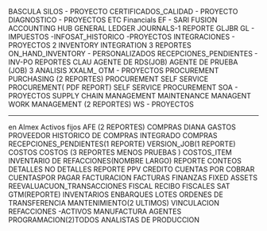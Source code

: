 
BASCULA SILOS - PROYECTO
CERTIFICADOS_CALIDAD - PROYECTO
DIAGNOSTICO - PROYECTOS
ETC
Financials
	EF - SARI
	FUSION ACCOUNTING HUB
	GENERAL LEDGER
		JOURNALS-1 REPORTE GLJBR
	GL - IMPUESTOS
-INFOSAT_HISTORICO -PROYECTOS
INTEGRACIONES - PROYECTOS 2 
INVENTORY
	INTEGRATION 3 REPORTES
	ON_HAND_INVENTORY - PERSONALIZADOS
	RECEPCIONES_PENDIENTES - INV-PO
	REPORTES CLAU
		AGENTE DE RDS(JOB)
		AGENTE DE PRUEBA (JOB)
		3 ANALISIS XXALM_
OTM - PROYECTOS
PROCUREMENT
	PURCHASING (2 REPORTES)
		PROCUREMENT
			SELF SERVICE PROCUREMENT( PDF REPORT)
	SELF SERVICE PROCUREMENT
SOA - PROYECTOS
SUPPLY CHAIN MANAGEMENT
	MAINTENANCE MANAGENT
		WORK MANAGEMENT (2 REPORTES)
WS - PROYECTOS


---
en Almex
Activos fijos 
	AFE (2 REPORTES)
COMPRAS
	DIANA
	GASTOS PROVEEDOR
	HISTORICO DE COMPRAS 
	INTEGRADO COMPRAS
	RECEPCIONES_PENDIENTES(1 REPORTE)
		VERSION_JOB(1 REPORTE)
COSTOS
	COSTOS (3 REPORTES MENOS PRUEBAS )
	COSTOS_ITEM
	INVENTARIO DE REFACCIONES(NOMBRE LARGO)
	REPORTE CONTEOS DETALLES NO DETALLES
	REPORTE PPV
CREDITO
CUENTAS POR COBRAR
CUENTASPOR PAGAR
FACTURACION
	FACTURAS
FINANZAS
	FIXED ASSETS
	REEVALUACUON_TRANSACCIONES
FISCAL
	RECIBO FISCALES SAT
GTM(REPORTE)
INVENTARIOS
	ENBARQUES LOTES
	ORDENES DE TRANSFERENCIA
MANTENIMIENTO(2 ULTIMOS)
	VINCULACION REFACCIONES -ACTIVOS
MANUFACTURA
	AGENTES PROGRAMACION(2)TODOS
	ANALISTAS DE PRODUCCION